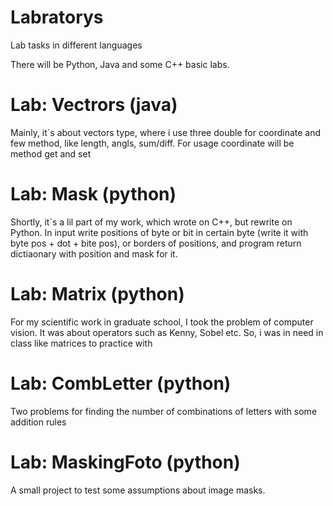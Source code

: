 # Labratorys
Lab tasks in different languages

There will be Python, Java and some C++ basic labs.

# Lab: Vectrors (java)
Mainly, it`s about vectors type, where i use three double for coordinate and few method, like length, angls, sum/diff. For usage coordinate will be method get and set

# Lab: Mask (python)
Shortly, it`s a lil part of my work, which wrote on C++, but rewrite on Python.
In input write positions of byte or bit in certain byte (write it with byte pos + dot + bite pos), or borders of positions, and program return dictiaonary with position and mask for it.

# Lab: Matrix (python)
For my scientific work in graduate school, I took the problem of computer vision. It was about operators such as Kenny, Sobel etc. So, i was in need in class like matrices to practice with

# Lab: CombLetter (python)
Two problems for finding the number of combinations of letters with some addition rules

# Lab: MaskingFoto (python)
A small project to test some assumptions about image masks.